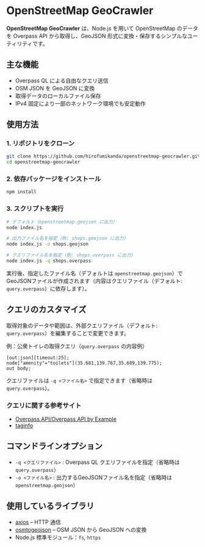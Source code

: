 # OpenStreetMap GeoCrawler

**OpenStreetMap GeoCrawler** は、Node.js を用いて OpenStreetMap のデータを Overpass API から取得し、GeoJSON 形式に変換・保存するシンプルなユーティリティです。

## 主な機能

- Overpass QL による自由なクエリ送信
- OSM JSON を GeoJSON に変換
- 取得データのローカルファイル保存
- IPv4 固定により一部のネットワーク環境でも安定動作


## 使用方法

### 1. リポジトリをクローン

```bash
git clone https://github.com/hirofumikanda/openstreetmap-geocrawler.git
cd openstreetmap-geocrawler
````

### 2. 依存パッケージをインストール

```bash
npm install
```


### 3. スクリプトを実行

```bash
# デフォルト（openstreetmap.geojson に出力）
node index.js

# 出力ファイル名を指定（例: shops.geojson に出力）
node index.js -o shops.geojson

# クエリファイル名を指定（例: shops.overpass に出力）
node index.js -q shops.overpass
```

実行後、指定したファイル名（デフォルトは `openstreetmap.geojson`）でGeoJSONファイルが作成されます（内容はクエリファイル（デフォルト: `query.overpass`）に依存します）。



## クエリのカスタマイズ

取得対象のデータや範囲は、外部クエリファイル（デフォルト: `query.overpass`）を編集することで変更できます。

例：公衆トイレの取得クエリ（`query.overpass` の内容例）

```overpassql
[out:json][timeout:25];
node["amenity"="toilets"](35.681,139.767,35.689,139.775);
out body;
```

クエリファイルは `-q <ファイル名>` で指定できます（省略時は `query.overpass`）。

### クエリに関する参考サイト
- [Overpass API/Overpass API by Example](https://wiki.openstreetmap.org/wiki/Overpass_API/Overpass_API_by_Example)
- [taginfo](https://taginfo.openstreetmap.org/)



## コマンドラインオプション

- `-q <クエリファイル>` : Overpass QL クエリファイルを指定（省略時は `query.overpass`）
- `-o <ファイル名>` : 出力するGeoJSONファイル名を指定（省略時は `openstreetmap.geojson`）

## 使用しているライブラリ

* [axios](https://www.npmjs.com/package/axios) – HTTP 通信
* [osmtogeojson](https://github.com/tyrasd/osmtogeojson) – OSM JSON から GeoJSON への変換
* Node.js 標準モジュール：`fs`, `https`
